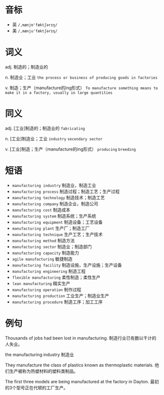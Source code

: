 # 音标

- 英 `/,mænjʊ'fæktʃərɪŋ/`
- 美 `/,mænju'fæktʃərɪŋ/`

# 词义

adj. 制造的；制造业的


n. 制造业；工业
`the process or business of producing goods in factories`

v. 制造；生产（manufacture的ing形式）
`To manufacture something means to make it in a factory, usually in large quantities`

# 同义

adj. [工业]制造的；制造业的
`fabricating`

n. [工业]制造业；工业
`industry` `secondary sector`

v. [工业]制造；生产（manufacture的ing形式）
`producing` `breeding`

# 短语

- `manufacturing industry` 制造业，制造工业
- `manufacturing process` 制造过程；制造工艺；生产过程
- `manufacturing technology` 制造技术；制造工艺
- `manufacturing company` 制造企业，制造公司
- `manufacturing cost` 制造成本
- `manufacturing system` 制造系统；生产系统
- `manufacturing equipment` 制造设备；工艺设备
- `manufacturing plant` 生产厂；制造工厂
- `manufacturing technique` 生产工艺；生产技术
- `manufacturing method` 制造方法
- `manufacturing sector` 制造业；制造部门
- `manufacturing capacity` 制造能力
- `agile manufacturing` 敏捷制造
- `manufacturing facility` 制造设施，生产设施；生产设备
- `manufacturing engineering` 制造工程
- `flexible manufacturing` 柔性制造；柔性生产
- `lean manufacturing` 精实生产
- `manufacturing operation` 制作过程
- `manufacturing production` 工业生产；制造业生产
- `manufacturing procedure` 制造工序；加工工序

# 例句

Thousands of jobs had been lost in manufacturing.
制造行业已有数以千计的人失业。

the manufacturing industry
制造业

They manufacture the class of plastics known as thermoplastic materials.
他们生产被称为热塑材料的塑料类制品。

The first three models are being manufactured at the factory in Dayton.
最初的3个型号正在代顿的工厂生产。


